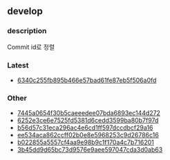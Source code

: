 ## develop
### description
Commit id로 정렬

### Latest
- [6340c255fb895b466e57bad61fe87eb5f506a0fd](docs/develop/6340c255fb895b466e57bad61fe87eb5f506a0fd/index.md)
<!-- Latest -->

### Other
- [7445a0654f30b5caeeedee07bda6893ec144d272](7445a0654f30b5caeeedee07bda6893ec144d272/index.md)
- [6252e3ce6e7525fd5381d6cedd3599ba80b7f97d](6252e3ce6e7525fd5381d6cedd3599ba80b7f97d/index.md)
- [b56d57c31eca296ac4e6cd1ff597dccdbcf29a16](b56d57c31eca296ac4e6cd1ff597dccdbcf29a16/index.md)
- [ee534aca862ccff02b0e8e5968253c9d26786c16](ee534aca862ccff02b0e8e5968253c9d26786c16/index.md)
- [b022855a5557cf4aa9e98b9c1f170a4c7b716201](b022855a5557cf4aa9e98b9c1f170a4c7b716201/index.md)
- [3b45dd9d65bc73d9576e9aee597047cda3d0ab63](3b45dd9d65bc73d9576e9aee597047cda3d0ab63/index.md)
<!-- Latest -->
